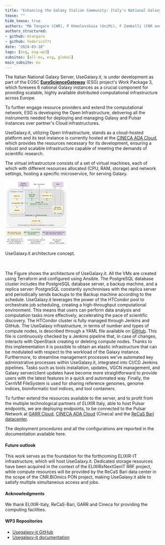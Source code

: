 ```yaml
---
title: "Enhancing the Galaxy Italian Community: Italy's National Galaxy Server"
tease: ""
hide_tease: true
authors: "MA Tangaro (CNR), P Khmelevskaia (UniMi), F Zambelli (CNR and UniMi)"
authors_structured:
- github: mtangaro
- github: Federico77z
date: "2024-03-18"
tags: [esg, esg-wp3]
subsites: [all-eu, esg, global]
main_subsite: eu
---
```


The Italian National Galaxy Server, UseGalaxy.it, is under development as part of the EOSC [**EuroScienceGateway**](/projects/esg/) (ESG)
project's Work Package 3, which foresees 6 national Galaxy instances as a crucial component for providing scalable, highly available distributed
computational infrastructure across Europe.

To further engage resource providers and extend the computational network, ESG is developing the Open Infrastructure,
delivering all the instruments needed for deploying and managing Galaxy and Pulsar instances over partner's Cloud infrastructures.

UseGalaxy.it, utilizing Open Infrastructure, stands as a cloud-hosted platform and its test instance is currently
hosted at the [CINECA ADA Cloud](https://adacloud.hpc.cineca.it), which provides the resources necessary for its development, ensuring a robust and scalable infrastructure capable of 
meeting the demands of scientific research. 

The virtual infrastructure consists of a set of virtual machines, each of which with different resources allocated (CPU, RAM, storage) and network settings,
hosting a specific microservice, for serving Galaxy.

<div class="center">
<div class="img-sizer" style="width: 40%">

![UseGalaxy.it architecture concept.](esg_usegalaxy_it_architecture.png)

</div>
<figcaption>
  UseGalaxy.it architecture concept.
</figcaption>
</div>

<br/>
<br/>

The Figure shows the architecture of UseGalaxy.it. All the VMs are created using Terraform and configured using Ansible. The PostgreSQL database cluster includes the PostgreSQL database 
server, a backup machine, and a replica server: PostgreSQL constantly synchronises with the replica server and periodically sends backups to the Backup machine according to the schedule. 
UseGalaxy.it leverages the power of the HTCondor pool to orchestrate job scheduling, creating a high-throughput computational environment. This means that users can perform data analysis 
and computation tasks more effectively, accelerating the pace of scientific discovery. The HTCondor cluster is fully managed through Jenkins and GitHub. The UseGalaxy infrastructure, in 
terms of number and types of compute nodes, is described through a YAML file available on [GitHub](https://github.com/usegalaxy-it/vgcn-infrastructure). This file is continuously checked by 
a Jenkins pipeline that, in case of changes, interacts with OpenStack creating or deleting compute nodes. Thanks to this implementation it is possible to obtain an elastic infrastructure 
that can be modulated with respect to the workload of the Galaxy instance. Furthermore, to streamline management processes we've automated key administrative processes within UseGalaxy.it, 
integrated into CI/CD Jenkins pipelines. Tasks such as tools installation, updates, VGCN management, and Galaxy server/client updates have become more straightforward to provide users with 
the latest features in a quick and automated way. Finally, the CernVM FileSystem is used for sharing reference genomes, genome indices, bioinformatic tool indices, and tool containers.

To further extend the resources available to the server, and to profit from the multiple technological partners of ELIXIR Italy, able to host Pulsar endpoints,
we are deploying endpoints, to be connected to the Pulsar Network at [GARR Cloud](https://cloud.garr.it/),  [CINECA ADA Cloud](https://adacloud.hpc.cineca.it) (Cineca)
and the [ReCaS Bari datacenter](https://www.recas-bari.it/).

The deployment procedures and all the configurations are reported in the documentation available here.

#### Future outlook
This work serves as the foundation for the forthcoming ELIXIR-IT infrastructure, which will host UseGalaxy.it. Dedicated storage resources have been acquired in the context of the ELIXIRxNextGenIT RRF project, while compute resources will be provided by the ReCaS Bari data center in the scope of the CNR.BiOmics PON project, making UseGalaxy.it able to satisfy multiple simultaneous access and jobs.

#### Acknowledgments
We thank ELIXIR-Italy, ReCaS-Bari, GARR and Cineca for providing the computing facilities. 

#### WP3 Repositories
* [Usegalaxy-it GitHub](https://github.com/usegalaxy-it/)
* [Usegalaxy-it documentation](https://usegalaxy-it.github.io/documentation/)
